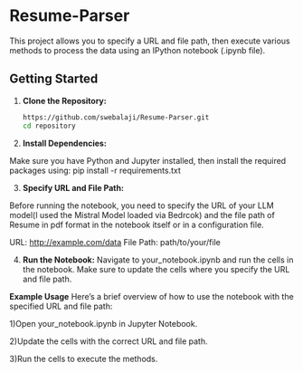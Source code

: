 # Resume-Parser

This project allows you to specify a URL and file path, then execute various methods to process the data using an IPython notebook (.ipynb file).

## Getting Started

1. **Clone the Repository:**

   ```bash
   https://github.com/swebalaji/Resume-Parser.git
   cd repository

2. **Install Dependencies:**

Make sure you have Python and Jupyter installed, then install the required packages using:
pip install -r requirements.txt

3.  **Specify URL and File Path:**

Before running the notebook, you need to specify the URL of your LLM model(I used the Mistral Model loaded via Bedrcok) and the file path of Resume in pdf format in the notebook itself or in a configuration file.

URL: http://example.com/data
File Path: path/to/your/file

4.   **Run the Notebook:**
Navigate to your_notebook.ipynb and run the cells in the notebook. Make sure to update the cells where you specify the URL and file path.

**Example Usage**
Here’s a brief overview of how to use the notebook with the specified URL and file path:

1)Open your_notebook.ipynb in Jupyter Notebook.

2)Update the cells with the correct URL and file path.

3)Run the cells to execute the methods.

